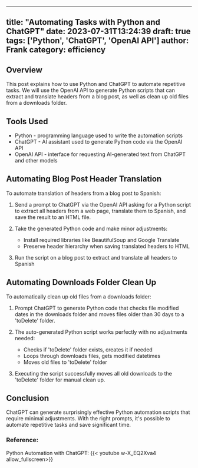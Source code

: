 
---
title: "Automating Tasks with Python and ChatGPT"
date: 2023-07-31T13:24:39
draft: true
tags: ['Python', 'ChatGPT', 'OpenAI API']
author: Frank
category: efficiency
---

## Overview

This post explains how to use Python and ChatGPT to automate repetitive tasks. We will use the OpenAI API to generate Python scripts that can extract and translate headers from a blog post, as well as clean up old files from a downloads folder.

## Tools Used

- Python - programming language used to write the automation scripts
- ChatGPT - AI assistant used to generate Python code via the OpenAI API 
- OpenAI API - interface for requesting AI-generated text from ChatGPT and other models

## Automating Blog Post Header Translation

To automate translation of headers from a blog post to Spanish:

1. Send a prompt to ChatGPT via the OpenAI API asking for a Python script to extract all headers from a web page, translate them to Spanish, and save the result to an HTML file.

2. Take the generated Python code and make minor adjustments:
   - Install required libraries like BeautifulSoup and Google Translate
   - Preserve header hierarchy when saving translated headers to HTML

3. Run the script on a blog post to extract and translate all headers to Spanish

## Automating Downloads Folder Clean Up 

To automatically clean up old files from a downloads folder:

1. Prompt ChatGPT to generate Python code that checks file modified dates in the downloads folder and moves files older than 30 days to a 'toDelete' folder.

2. The auto-generated Python script works perfectly with no adjustments needed:
   - Checks if 'toDelete' folder exists, creates it if needed
   - Loops through downloads files, gets modified datetimes
   - Moves old files to 'toDelete' folder

3. Executing the script successfully moves all old downloads to the 'toDelete' folder for manual clean up.

## Conclusion

ChatGPT can generate surprisingly effective Python automation scripts that require minimal adjustments. With the right prompts, it's possible to automate repetitive tasks and save significant time.


### Reference:
Python Automation with ChatGPT:
{{< youtube w-X_EQ2Xva4 allow_fullscreen>}}
        